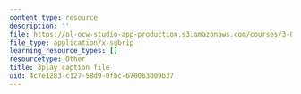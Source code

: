 ```yaml
---
content_type: resource
description: ''
file: https://ol-ocw-studio-app-production.s3.amazonaws.com/courses/3-091sc-introduction-to-solid-state-chemistry-fall-2010/4c7e1283c12758d90fbc670063d09b37_YwKqzngTcLw.srt
file_type: application/x-subrip
learning_resource_types: []
resourcetype: Other
title: 3play caption file
uid: 4c7e1283-c127-58d9-0fbc-670063d09b37
---
```

